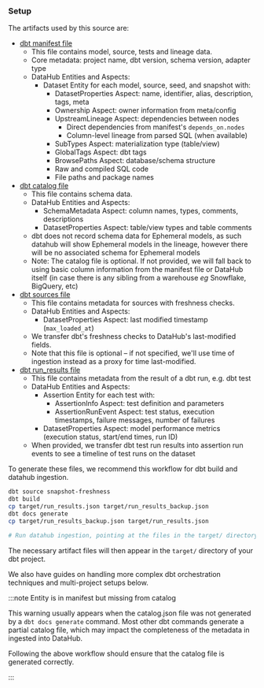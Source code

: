 ### Setup

The artifacts used by this source are:

- [dbt manifest file](https://docs.getdbt.com/reference/artifacts/manifest-json)
  - This file contains model, source, tests and lineage data.
  - Core metadata: project name, dbt version, schema version, adapter type
  - DataHub Entities and Aspects:
    - Dataset Entity for each model, source, seed, and snapshot with:
      - DatasetProperties Aspect: name, identifier, alias, description, tags, meta
      - Ownership Aspect: owner information from meta/config
      - UpstreamLineage Aspect: dependencies between nodes
        - Direct dependencies from manifest's `depends_on.nodes`
        - Column-level lineage from parsed SQL (when available)
      - SubTypes Aspect: materialization type (table/view)
      - GlobalTags Aspect: dbt tags
      - BrowsePaths Aspect: database/schema structure
      - Raw and compiled SQL code
      - File paths and package names
- [dbt catalog file](https://docs.getdbt.com/reference/artifacts/catalog-json)
  - This file contains schema data.
  - DataHub Entities and Aspects:
    - SchemaMetadata Aspect: column names, types, comments, descriptions
    - DatasetProperties Aspect: table/view types and table comments
  - dbt does not record schema data for Ephemeral models, as such datahub will show Ephemeral models in the lineage, however there will be no associated schema for Ephemeral models
  - Note: The catalog file is optional. If not provided, we will fall back to using basic column information from the manifest file or DataHub itself (in case there is any sibling from a warehouse _eg_ Snowflake, BigQuery, etc)
- [dbt sources file](https://docs.getdbt.com/reference/artifacts/sources-json)
  - This file contains metadata for sources with freshness checks.
  - DataHub Entities and Aspects:
    - DatasetProperties Aspect: last modified timestamp (`max_loaded_at`)
  - We transfer dbt's freshness checks to DataHub's last-modified fields.
  - Note that this file is optional – if not specified, we'll use time of ingestion instead as a proxy for time last-modified.
- [dbt run_results file](https://docs.getdbt.com/reference/artifacts/run-results-json)
  - This file contains metadata from the result of a dbt run, e.g. dbt test
  - DataHub Entities and Aspects:
    - Assertion Entity for each test with:
      - AssertionInfo Aspect: test definition and parameters
      - AssertionRunEvent Aspect: test status, execution timestamps, failure messages, number of failures
    - DatasetProperties Aspect: model performance metrics (execution status, start/end times, run ID)
  - When provided, we transfer dbt test run results into assertion run events to see a timeline of test runs on the dataset

To generate these files, we recommend this workflow for dbt build and datahub ingestion.

```sh
dbt source snapshot-freshness
dbt build
cp target/run_results.json target/run_results_backup.json
dbt docs generate
cp target/run_results_backup.json target/run_results.json

# Run datahub ingestion, pointing at the files in the target/ directory
```

The necessary artifact files will then appear in the `target/` directory of your dbt project.

We also have guides on handling more complex dbt orchestration techniques and multi-project setups below.

:::note Entity is in manifest but missing from catalog

This warning usually appears when the catalog.json file was not generated by a `dbt docs generate` command.
Most other dbt commands generate a partial catalog file, which may impact the completeness of the metadata in ingested into DataHub.

Following the above workflow should ensure that the catalog file is generated correctly.

:::
